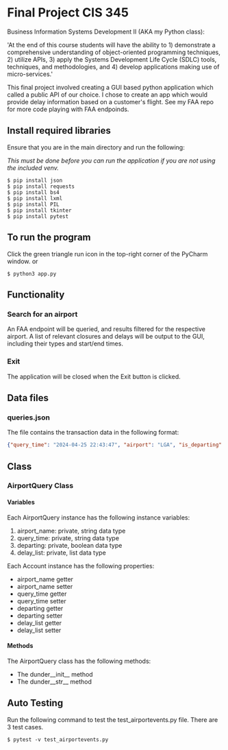 # Final Project CIS 345
Business Information Systems Development II (AKA my Python class):

'At the end of this course students will have the ability to 1) demonstrate a comprehensive understanding of object-oriented programming techniques, 2) utilize APIs, 3) apply the Systems Development Life Cycle (SDLC) tools, techniques, and methodologies, and 4) develop applications making use of micro-services.'

This final project involved creating a GUI based python application which called a public API of our choice. I chose to create an app which would provide delay information based on a customer's flight. See my FAA repo for more code playing with FAA endpoinds.


## Install required libraries
Ensure that you are in the main directory and 
run the following:

_This must be done before you can run the application
if you are not using the included venv._

```shell
$ pip install json
$ pip install requests
$ pip install bs4
$ pip install lxml
$ pip install PIL
$ pip install tkinter
$ pip install pytest
```

## To run the program
Click the green triangle run icon in the 
top-right corner of the PyCharm window.
or
```shell
$ python3 app.py
```

## Functionality
### Search for an airport
An FAA endpoint will be queried, and results filtered for the respective airport. A list of relevant closures and delays will be output to the GUI, including their types and start/end times.

### Exit
The application will be closed when the Exit
button is clicked.

## Data files
### queries.json
The file contains the transaction data in the 
following format:
```json
{"query_time": "2024-04-25 22:43:47", "airport": "LGA", "is_departing": true, "events_list": [[{"type": "airport_closure", "reason": "!LGA 04/094 LGA AD AP CLSD EXC 4HR \rPPR 718-533-3700 DLY 0401-1000 2404150401-2411021000", "start": "Apr 15 at 04:01 UTC.", "reopen": "Nov 02 at 10:00 UTC."}]]}{"query_time": "2024-04-25 22:43:53", "airport": "BOS", "is_departing": true, "events_list": [[{"type": "airport_closure", "reason": "!BOS 04/191 BOS AD AP CLSD TO NON SKED TRANSIENT GA ACFT PPR 617-561-2500 2404110900-2406152359", "start": "Apr 11 at 09:00 UTC.", "reopen": "Jun 15 at 23:59 UTC."}]]}{"query_time": "2024-04-25 22:44:23", "airport": "SFO", "is_departing": true, "events_list": [[{"type": "ground_delay", "reason": "runway construction", "avg": "1 hour and 41 minutes", "max": "2 hours and 53 minutes"}]]}
```

## Class

### AirportQuery Class

#### Variables
Each AirportQuery instance has the following instance
variables:
1. airport_name: private, string data type
2. query_time: private, string data type
3. departing: private, boolean data type
4. delay_list: private, list data type

Each Account instance has the following properties:
- airport_name getter
- airport_name setter
- query_time getter
- query_time setter
- departing getter
- departing setter
- delay_list getter
- delay_list setter

#### Methods
The AirportQuery class has the following methods:
* The dunder__init__ method
* The dunder__str__ method

## Auto Testing
Run the following command to test the 
test_airportevents.py file.  There are 3 test cases.

```shell
$ pytest -v test_airportevents.py
```

